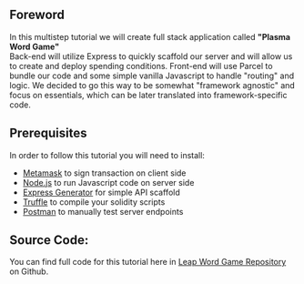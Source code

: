 
Foreword
---

In this multistep tutorial we will create full stack application called **"Plasma Word Game"**  
Back-end will utilize Express to quickly scaffold our server and will allow us to create and deploy spending conditions. 
Front-end will use Parcel to bundle our code and some simple vanilla Javascript to handle "routing" and logic. 
We decided to go this way to be somewhat "framework agnostic" and focus on essentials, which can be later translated into
framework-specific code.

Prerequisites
---  

In order to follow this tutorial you will need to install:  
- [Metamask](https://metamask.io/) to sign transaction on client side
- [Node.js](https://nodejs.org/) to run Javascript code on server side  
- [Express Generator](https://expressjs.com/ru/starter/generator.html) for simple API scaffold  
- [Truffle](https://truffleframework.com/) to compile your solidity scripts  
- [Postman](https://www.getpostman.com/downloads/) to manually test server endpoints


Source Code:
---
You can find full code for this tutorial here in [Leap Word Game Repository](https://github.com/MaxStalker/leap-word-game) on Github.




